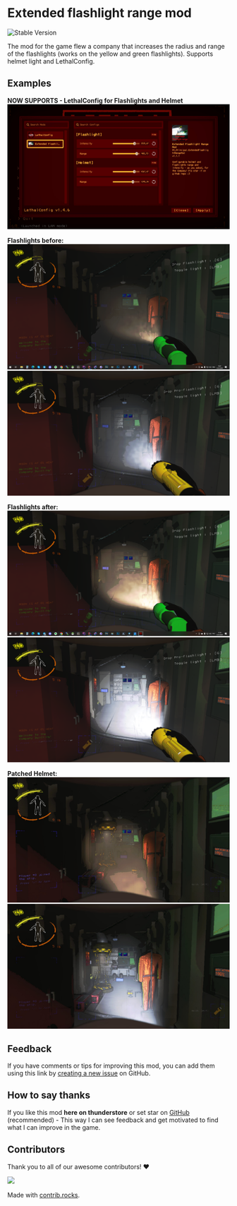 # Extended flashlight range mod

![Stable Version](https://img.shields.io/badge/version-v1.1.0-brightgreen)

The mod for the game flew a company that increases the radius and range of the flashlights (works on the yellow and green flashlights). Supports helmet light and LethalConfig.

## Examples

**NOW SUPPORTS - LethalConfig for Flashlights and Helmet**
![ConfigurableLethalConfig](https://github.com/PC-Principal/extended_flashlight_range/blob/master/images/configurable.jpg)

**Flashlights before:**
![Flashlight_before_patch](https://raw.githubusercontent.com/PC-Principal/extended_flashlight_range/master/images/before_patch.png)
![Pro Flashlight_before_patch](https://raw.githubusercontent.com/PC-Principal/extended_flashlight_range/master/images/before_patch_pro.png)

**Flashlights after:**
![Flashlight_after_patch](https://raw.githubusercontent.com/PC-Principal/extended_flashlight_range/master/images/patched.png)
![Pro Flashlight_after_patch](https://raw.githubusercontent.com/PC-Principal/extended_flashlight_range/master/images/patched_pro.png)

**Patched Helmet:**
![Flashlight_helmet_after_patch](https://raw.githubusercontent.com/PC-Principal/extended_flashlight_range/master/images/updated_helmet.jpg)
![Pro Flashlight_helmet_after_patch](https://raw.githubusercontent.com/PC-Principal/extended_flashlight_range/master/images/updated_helmet_pro.jpg)

## Feedback

If you have comments or tips for improving this mod, you can add them using this link by [creating a new issue](https://github.com/PC-Principal/extended_flashlight_range/issues) on GitHub.

## How to say thanks

If you like this mod **here on thunderstore** or set star on [GitHub](https://github.com/PC-Principal/extended_flashlight_range) (recommended) - This way I can see feedback and get motivated to find what I can improve in the game.

## Contributors

Thank you to all of our awesome contributors! ❤️

<a href="https://github.com/PC-Principal/extended_flashlight_range/graphs/contributors">
  <img src="https://contrib.rocks/image?repo=PC-Principal/extended_flashlight_range" />
</a>

Made with [contrib.rocks](https://contrib.rocks).